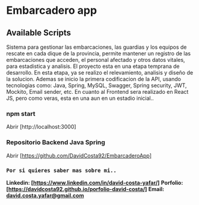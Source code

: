 # Embarcadero app

## Available Scripts

Sistema para gestionar las embarcaciones, las guardias y los equipos de rescate en cada dique de la provincia, permite mantener un registro de las embarcaciones que acceden, el personal afectado y otros datos vitales, para estadistica y analisis. El proyecto esta en una etapa temprana de desarrollo. En esta etapa, ya se realizo el relevamiento, analisis y diseño de la solucion. Ademas se inicio la primera codificacion de la API, usando tecnologias como: Java, Spring, MySQL, Swagger, Spring security, JWT, Mockito, Email sender, etc. En cuanto al Frontend sera realizado en React JS, pero como veras, esta en una aun en un estadio inicial..

### npm start
Abrir [http://localhost:3000]

### Repositorio Backend Java Spring

Abrir [https://github.com/DavidCosta92/EmbarcaderoApp]

### `Por si quieres saber mas sobre mi..`

**Linkedin: [https://www.linkedin.com/in/david-costa-yafar/]**
**Porfolio: [https://davidcosta92.github.io/porfolio-david-costa/]**
**Email: david.costa.yafar@gmail.com**